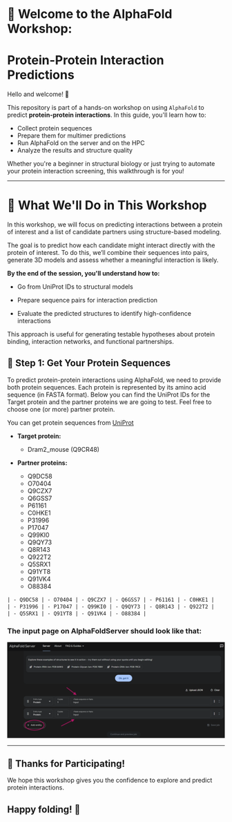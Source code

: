 # 🧬 Welcome to the AlphaFold Workshop: 
# Protein-Protein Interaction Predictions

Hello and welcome! 👋  

This repository is part of a hands-on workshop on using `AlphaFold` to predict **protein-protein interactions**. In this guide, you'll learn how to:

- Collect protein sequences
- Prepare them for multimer predictions
- Run AlphaFold on the server and on the HPC
- Analyze the results and structure quality

Whether you're a beginner in structural biology or just trying to automate your protein interaction screening, this walkthrough is for you!

---

# 🧪 What We'll Do in This Workshop

In this workshop, we will focus on predicting interactions between a protein of interest and a list of candidate partners using structure-based modeling.

The goal is to predict how each candidate might interact directly with the protein of interest. To do this, we’ll combine their sequences into pairs, generate 3D models and assess whether a meaningful interaction is likely.

**By the end of the session, you'll understand how to:**

- Go from UniProt IDs to structural models 

- Prepare sequence pairs for interaction prediction

- Evaluate the predicted structures to identify high-confidence interactions

This approach is useful for generating testable hypotheses about protein binding, interaction networks, and functional partnerships.



## 🚀 Step 1: Get Your Protein Sequences

To predict protein-protein interactions using AlphaFold, we need to provide both protein sequences. Each protein is represented by its amino acid sequence (in FASTA format). Below you can find the UniProt IDs for the Target protein and the partner proteins we are going to test. Feel free to choose one (or more) partner protein.

You can get protein sequences from [UniProt](https://www.uniprot.org/)

- **Target protein:**

	- Dram2_mouse (Q9CR48) 

- **Partner proteins:**
	- Q9DC58
	- O70404
	- Q9CZX7
	- Q6GSS7
	- P61161
	- C0HKE1
	- P31996
	- P17047
	- Q99KI0
	- Q9QY73
	- Q8R143
	- Q922T2
	- Q5SRX1
	- Q91YT8
	- Q91VK4
	- O88384

```
| - Q9DC58 | - O70404 | - Q9CZX7 | - Q6GSS7 | - P61161 | - C0HKE1 |
| - P31996 | - P17047 | - Q99KI0 | - Q9QY73 | - Q8R143 | - Q922T2 |
| - Q5SRX1 | - Q91YT8 | - Q91VK4 | - O88384 |   

```


### The input page on AlphaFoldServer should look like that:

![AlphafoldServer input](assets/alphafoldserver.png)


---

## 🙌 Thanks for Participating!

We hope this workshop gives you the confidence to explore and predict protein interactions.

## Happy folding! 🧬
